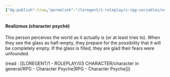 ```yaml
---
{"dg-publish":true,"permalink":"/loregent/1-roleplay/z-rpg-variables/variables-character/variables-character-psyche/realism/","noteIcon":""}
---
```


#### Realizmus (character psyché)

This person perceives the world as it actually is (or at least tries to). When they see the glass as half-empty, they prepare for the possibility that it will be completely empty. If the glass is filled, they are glad their fears were unfounded.

(read : [[LOREGENT/1 - ROLEPLAY/03 CHARACTER/character in general/RPG - Character Psyche\|RPG - Character Psyche]])
